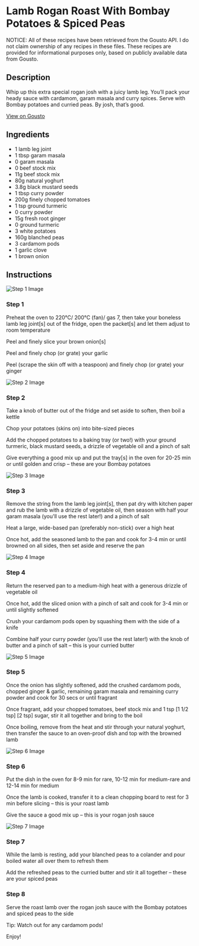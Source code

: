 # Lamb Rogan Roast With Bombay Potatoes & Spiced Peas

NOTICE: All of these recipes have been retrieved from the Gousto API. I do not claim ownership of any recipes in these files. These recipes are provided for informational purposes only, based on publicly available data from Gousto.

## Description

Whip up this extra special rogan josh with a juicy lamb leg. You’ll pack your heady sauce with cardamom, garam masala and curry spices. Serve with Bombay potatoes and curried peas. By josh, that’s good.

[View on Gousto](https://www.gousto.co.uk/recipes/cookbook/lamb-rogan-roast-with-bombay-potatoes-spiced-peas)

## Ingredients

- 1 lamb leg joint
- 1 tbsp garam masala
- 0 garam masala
- 0 beef stock mix
- 11g beef stock mix
- 80g natural yoghurt
- 3.8g black mustard seeds
- 1 tbsp curry powder 
- 200g finely chopped tomatoes
- 1 tsp ground turmeric
- 0 curry powder
- 15g fresh root ginger
- 0 ground turmeric
- 3 white potatoes
- 160g blanched peas
- 3 cardamom pods
- 1 garlic clove
- 1 brown onion

## Instructions

![Step 1 Image](https://production-media.gousto.co.uk/cms/recipe-step-image/Step-1-1687528752702-x200.jpg)

### Step 1

Preheat the oven to 220°C/ 200°C (fan)/ gas 7, then take your boneless lamb leg joint[s]<span class="text-danger"> </span>out of the fridge, open the packet[s] and let them adjust to room temperature

Peel and finely slice your brown onion[s]

Peel and finely chop (or grate) your garlic

Peel (scrape the skin off with a teaspoon) and finely chop (or grate) your ginger

![Step 2 Image](https://production-media.gousto.co.uk/cms/recipe-step-image/Step-2-1687528756870-x200.jpg)

### Step 2

Take a knob of butter out of the fridge and set aside to soften, then boil a kettle

Chop your potatoes (skins on) into bite-sized pieces

Add the chopped potatoes to a baking tray (or two!) with your ground turmeric, black mustard seeds, a drizzle of vegetable oil and a pinch of salt

Give everything a good mix up and put the tray[s] in the oven for 20-25 min or until golden and crisp – these are your Bombay potatoes

![Step 3 Image](https://production-media.gousto.co.uk/cms/recipe-step-image/Step-3-1687528760986-x200.jpg)

### Step 3

Remove the string from the lamb leg joint[s], then pat dry with kitchen paper and rub the lamb with a drizzle of vegetable oil, then season with half your garam masala (you'll use the rest later!) and a pinch of salt

Heat a large, wide-based pan (preferably non-stick) over a high heat

Once hot, add the seasoned lamb to the pan and cook for 3-4 min or until browned on all sides, then set aside and reserve the pan

![Step 4 Image](https://production-media.gousto.co.uk/cms/recipe-step-image/Step-4-1687528765294-x200.jpg)

### Step 4

Return the reserved pan to a medium-high heat with a generous drizzle of vegetable oil

Once hot, add the sliced onion with a pinch of salt and cook for 3-4 min or until slightly softened

Crush your cardamom pods open by squashing them with the side of a knife

Combine half your curry powder (you'll use the rest later!) with the knob of butter and a pinch of salt – this is your curried butter

![Step 5 Image](https://production-media.gousto.co.uk/cms/recipe-step-image/Step-5-1687528770176-x200.jpg)

### Step 5

Once the onion has slightly softened, add the crushed cardamom pods, chopped ginger & garlic, remaining garam masala and remaining curry powder and cook for 30 secs or until fragrant

Once fragrant, add your chopped tomatoes, beef stock mix and 1 tsp <span class="text-purple">[1 1/2 tsp]</span> <span class="text-danger">[2 tsp]</span> sugar, stir it all together and bring to the boil

Once boiling, remove from the heat and stir through your natural yoghurt, then transfer the sauce to an oven-proof dish and top with the browned lamb

![Step 6 Image](https://production-media.gousto.co.uk/cms/recipe-step-image/Step-6-1687528774309-x200.jpg)

### Step 6

Put the dish in the oven for 8-9 min for rare, 10-12 min for medium-rare and 12-14 min for medium

Once the lamb is cooked, transfer it to a clean chopping board to rest for 3 min before slicing – this is your roast lamb

Give the sauce a good mix up – this is your rogan josh sauce

![Step 7 Image](https://production-media.gousto.co.uk/cms/recipe-step-image/Step-7-1687528778150-x200.jpg)

### Step 7

While the lamb is resting, add your blanched peas to a colander and pour boiled water all over them to refresh them

Add the refreshed peas to the curried butter and stir it all together – these are your spiced peas

### Step 8

Serve the roast lamb over the rogan josh sauce with the Bombay potatoes and spiced peas to the side

Tip: Watch out for any cardamom pods!

Enjoy!

